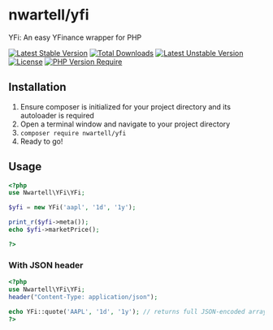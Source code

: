 # nwartell/yfi
YFi: An easy YFinance wrapper for PHP

[![Latest Stable Version](http://poser.pugx.org/nwartell/yfi/v)](https://packagist.org/packages/nwartell/yfi) [![Total Downloads](http://poser.pugx.org/nwartell/yfi/downloads)](https://packagist.org/packages/nwartell/yfi) [![Latest Unstable Version](http://poser.pugx.org/nwartell/yfi/v/unstable)](https://packagist.org/packages/nwartell/yfi) [![License](http://poser.pugx.org/nwartell/yfi/license)](https://packagist.org/packages/nwartell/yfi) [![PHP Version Require](http://poser.pugx.org/nwartell/yfi/require/php)](https://packagist.org/packages/nwartell/yfi)


## Installation
1. Ensure composer is initialized for your project directory and its autoloader is required
2. Open a terminal window and navigate to your project directory 
3. `composer require nwartell/yfi`
4. Ready to go!

## Usage

```php
<?php
use Nwartell\YFi\YFi;

$yfi = new YFi('aapl', '1d', '1y');

print_r($yfi->meta());
echo $yfi->marketPrice();

?>
```

### With JSON header

```php
<?php
use Nwartell\YFi\YFi;
header("Content-Type: application/json");

echo YFi::quote('AAPL', '1d', '1y'); // returns full JSON-encoded array
?>
```


